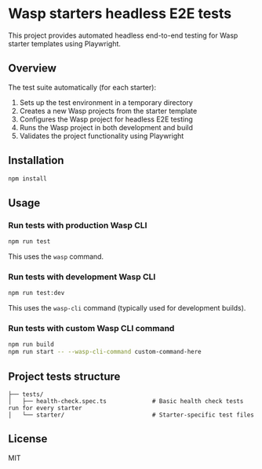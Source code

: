 # Wasp starters headless E2E tests

This project provides automated headless end-to-end testing for Wasp starter templates using Playwright. 

## Overview

The test suite automatically (for each starter):
1. Sets up the test environment in a temporary directory
2. Creates a new Wasp projects from the starter template
3. Configures the Wasp project for headless E2E testing
4. Runs the Wasp project in both development and build
5. Validates the project functionality using Playwright

## Installation

```bash
npm install
```

## Usage

### Run tests with production Wasp CLI

```bash
npm run test
```

This uses the `wasp` command.

### Run tests with development Wasp CLI

```bash
npm run test:dev
```

This uses the `wasp-cli` command (typically used for development builds).

### Run tests with custom Wasp CLI command

```bash
npm run build
npm run start -- --wasp-cli-command custom-command-here
```

## Project tests structure

```
├── tests/
│   ├── health-check.spec.ts             # Basic health check tests run for every starter
│   └── starter/                         # Starter-specific test files
```

## License

MIT
